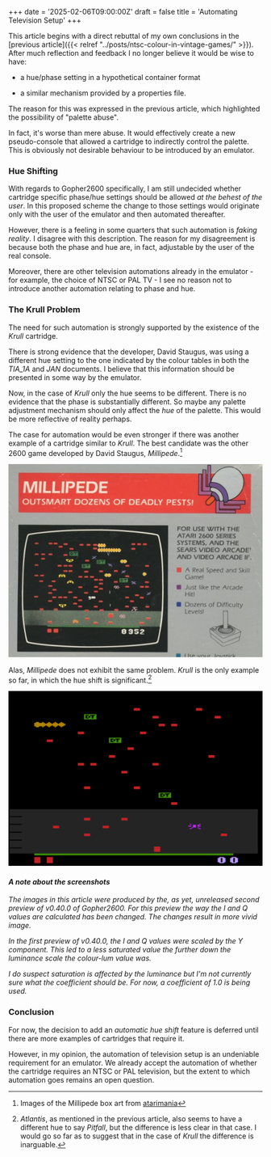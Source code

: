 +++
date = '2025-02-06T09:00:00Z'
draft = false
title = 'Automating Television Setup'
+++

This article begins with a direct rebuttal of my own conclusions in the [previous article]({{< relref "../posts/ntsc-colour-in-vintage-games/" >}}). After much reflection and feedback I no longer believe it would be wise to have:

* a hue/phase setting in a hypothetical container format 

* a similar mechanism provided by a properties file. 
 
 The reason for this was expressed in the previous article, which highlighted the possibility of "palette abuse".
 
 In fact, it's worse than mere abuse. It would effectively create a new pseudo-console that allowed a cartridge to indirectly control the palette. This is obviously not desirable behaviour to be introduced by an emulator.
 
 <!--- more --->
 
### Hue Shifting
 
With regards to Gopher2600 specifically, I am still undecided whether cartridge specific phase/hue settings should be allowed _at the behest of the user_. In this proposed scheme the change to those settings would originate only with the user of the emulator and then automated thereafter.

However, there is a feeling in some quarters that such automation is _faking reality_. I disagree with this description. The reason for my disagreement is because both the phase and hue are, in fact, adjustable by the user of the real console.

Moreover, there are other television automations already in the emulator - for example, the choice of NTSC or PAL TV - I see no reason not to introduce another automation relating to phase and hue.

### The Krull Problem
 
 The need for such automation is strongly supported by the existence of the _Krull_ cartridge.
 
 There is strong evidence that the developer, David Staugus, was using a different hue setting to the one indicated by the colour tables in both the _TIA\_1A_ and _JAN_ documents. I believe that this information should be presented in some way by the emulator.
 
Now, in the case of _Krull_ only the hue seems to be different. There is no evidence that the phase is substantially different. So maybe any palette adjustment mechanism should only affect the _hue_ of the palette. This would be more reflective of reality perhaps.

The case for automation would be even stronger if there was another example of a cartridge similar to _Krull_. The best candidate was the other 2600 game developed by David Staugus, _Millipede_.[^millipedebox]

![Millipede (box art)](millipede_boxart.png)

Alas, _Millipede_ does not exhibit the same problem. _Krull_ is the only example so far, in which the hue shift is significant.[^atlantis]

[^atlantis]: _Atlantis_, as mentioned in the previous article, also seems to have a different hue to say _Pitfall_, but the difference is less clear in that case. I would go so far as to suggest that in the case of _Krull_ the difference is inarguable.

![Millipede (hue 0)](millipede_hue_0.png)

#### _A note about the screenshots_

_The images in this article were produced by the, as yet, unreleased second preview of v0.40.0 of Gopher2600. For this preview the way the I and Q values are calculated has been changed. The changes result in more vivid image._

_In the first preview of v0.40.0, the I and Q values were scaled by the Y component. This led to a less saturated value the further down the luminance scale the colour-lum value was._

_I do suspect saturation is affected by the luminance but I'm not currently sure what the coefficient should be. For now, a coefficient of 1.0 is being used._ 

### Conclusion

For now, the decision to add an _automatic hue shift_ feature is deferred until there are more examples of cartridges that require it.

However, in my opinion, the automation of television setup is an undeniable requirement for an emulator. We already accept the automation of whether the cartridge requires an NTSC or PAL television, but the extent to which automation goes remains an open question.

[^millipedebox]: Images of the Millipede box art from [atarimania](https://www.atarimania.com/game-atari-2600-vcs-millipede_s6810.html)
